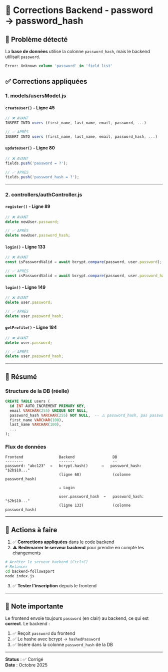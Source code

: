 # 🔧 Corrections Backend - password → password_hash

## 🐛 Problème détecté

La **base de données** utilise la colonne `password_hash`, mais le backend utilisait `password`.

```sql
Error: Unknown column 'password' in 'field list'
```

## ✅ Corrections appliquées

### 1. **models/usersModel.js**

#### `createUser()` - Ligne 45
```javascript
// ❌ AVANT
INSERT INTO users (first_name, last_name, email, password, ...)

// ✅ APRÈS
INSERT INTO users (first_name, last_name, email, password_hash, ...)
```

#### `updateUser()` - Ligne 80
```javascript
// ❌ AVANT
fields.push('password = ?');

// ✅ APRÈS
fields.push('password_hash = ?');
```

---

### 2. **controllers/authController.js**

#### `register()` - Ligne 89
```javascript
// ❌ AVANT
delete newUser.password;

// ✅ APRÈS
delete newUser.password_hash;
```

#### `login()` - Ligne 133
```javascript
// ❌ AVANT
const isPasswordValid = await bcrypt.compare(password, user.password);

// ✅ APRÈS
const isPasswordValid = await bcrypt.compare(password, user.password_hash);
```

#### `login()` - Ligne 149
```javascript
// ❌ AVANT
delete user.password;

// ✅ APRÈS
delete user.password_hash;
```

#### `getProfile()` - Ligne 184
```javascript
// ❌ AVANT
delete user.password;

// ✅ APRÈS
delete user.password_hash;
```

---

## 🎯 Résumé

### Structure de la DB (réelle)
```sql
CREATE TABLE users (
  id INT AUTO_INCREMENT PRIMARY KEY,
  email VARCHAR(255) UNIQUE NOT NULL,
  password_hash VARCHAR(255) NOT NULL,  -- ⚠️ password_hash, pas password
  first_name VARCHAR(100),
  last_name VARCHAR(100),
  ...
);
```

### Flux de données

```
Frontend                Backend                 DB
--------                -------                 --
password: "abc123"  →   bcrypt.hash()      →   password_hash: "$2b$10..."
                        (ligne 68)              (colonne password_hash)

                        ↓ Login
                        
                        user.password_hash  ←   password_hash: "$2b$10..."
                        (ligne 133)             (colonne password_hash)
```

---

## 🚀 Actions à faire

1. ✅ **Corrections appliquées** dans le code backend
2. ⚠️ **Redémarrer le serveur backend** pour prendre en compte les changements

```bash
# Arrêter le serveur backend (Ctrl+C)
# Relancer
cd backend-followsport
node index.js
```

3. ✅ **Tester l'inscription** depuis le frontend

---

## 📝 Note importante

Le frontend envoie toujours `password` (en clair) au backend, ce qui est **correct**.
Le backend :
1. ✅ Reçoit `password` du frontend
2. ✅ Le hashe avec bcrypt → `hashedPassword`
3. ✅ Insère dans la colonne `password_hash` de la DB

---

**Status** : ✅ Corrigé  
**Date** : Octobre 2025

